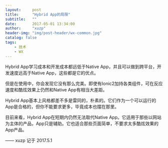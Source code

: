 ```yaml
---
layout:     post
title:      "Hybrid App的局限"
subtitle:   ""
date:       2017-05-01 13:34:00
author:     "xuzp"
header-img: "img/post-header/wx-common.jpg"
catalog: false
tags:
    - 技术
    - WX
---
```


Hybrid App学习成本和开发成本都远低于Native App，并且可以做到跨平台，开发速度远高于Native App，这些都是它的优点。

但是在使用中，你会发现它没有那么完美。即使有Ionic2加持各类组件，可在反应速度和酷炫效果上仍然和Native App有相当大差距。

Hybrid App基本上风格都差不多是雷同的，朴素的。它们作为一个可以运行的App是合格的，但你不能要求更多，毕竟成本也摆在那里。

目前来看，Hybrid App在短期内仍然无法取代Native App。它适用于那些以网站为主体的产品，App只是辅助。它也适合那些页面简单，不要求太多酷炫效果的App产品。

—— xuzp 记于 2017.5.1
